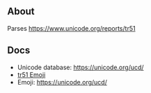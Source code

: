 ## About

Parses https://www.unicode.org/reports/tr51


## Docs

- Unicode database: https://unicode.org/ucd/
- [tr51 Emoji](https://www.unicode.org/reports/tr51)
- Emoji: https://unicode.org/ucd/